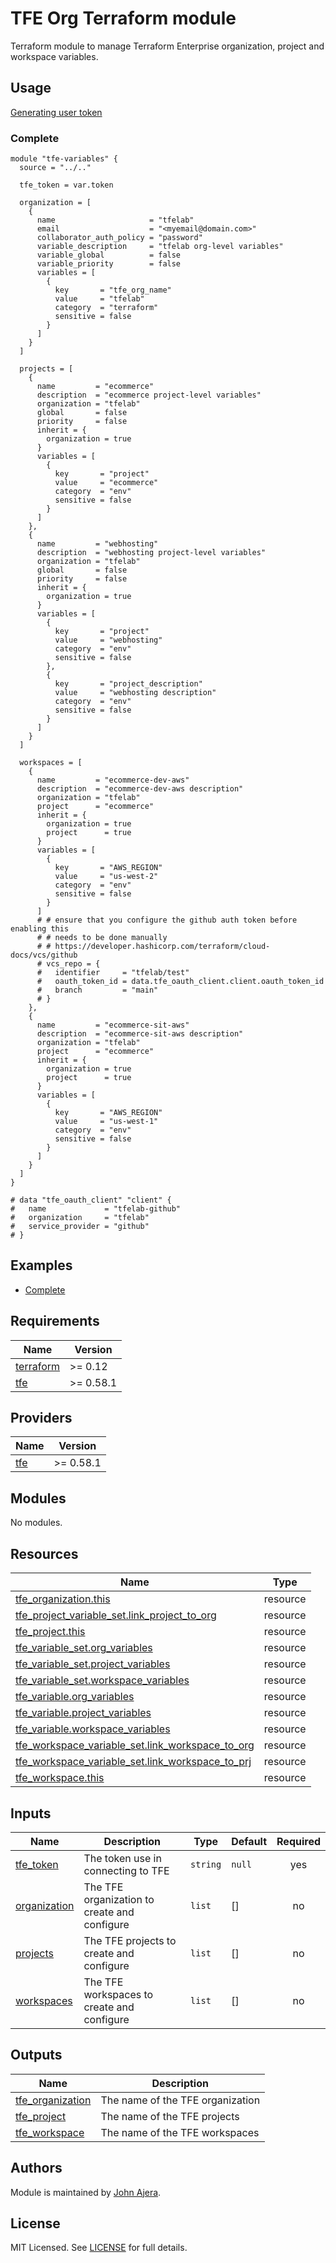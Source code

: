 # TFE Org Terraform module

Terraform module to manage Terraform Enterprise organization, project and workspace variables.

## Usage

[Generating user token](https://app.terraform.io/app/settings/tokens)

### Complete

```hcl
module "tfe-variables" {
  source = "../.."

  tfe_token = var.token

  organization = [
    {
      name                     = "tfelab"
      email                    = "<myemail@domain.com>"
      collaborator_auth_policy = "password"
      variable_description     = "tfelab org-level variables"
      variable_global          = false
      variable_priority        = false
      variables = [
        {
          key       = "tfe_org_name"
          value     = "tfelab"
          category  = "terraform"
          sensitive = false
        }
      ]
    }
  ]

  projects = [
    {
      name         = "ecommerce"
      description  = "ecommerce project-level variables"
      organization = "tfelab"
      global       = false
      priority     = false
      inherit = {
        organization = true
      }
      variables = [
        {
          key       = "project"
          value     = "ecommerce"
          category  = "env"
          sensitive = false
        }
      ]
    },
    {
      name         = "webhosting"
      description  = "webhosting project-level variables"
      organization = "tfelab"
      global       = false
      priority     = false
      inherit = {
        organization = true
      }
      variables = [
        {
          key       = "project"
          value     = "webhosting"
          category  = "env"
          sensitive = false
        },
        {
          key       = "project_description"
          value     = "webhosting description"
          category  = "env"
          sensitive = false
        }
      ]
    }
  ]

  workspaces = [
    {
      name         = "ecommerce-dev-aws"
      description  = "ecommerce-dev-aws description"
      organization = "tfelab"
      project      = "ecommerce"
      inherit = {
        organization = true
        project      = true
      }
      variables = [
        {
          key       = "AWS_REGION"
          value     = "us-west-2"
          category  = "env"
          sensitive = false
        }
      ]
      # # ensure that you configure the github auth token before enabling this
      # # needs to be done manually
      # # https://developer.hashicorp.com/terraform/cloud-docs/vcs/github
      # vcs_repo = {
      #   identifier     = "tfelab/test"
      #   oauth_token_id = data.tfe_oauth_client.client.oauth_token_id
      #   branch         = "main"
      # }
    },
    {
      name         = "ecommerce-sit-aws"
      description  = "ecommerce-sit-aws description"
      organization = "tfelab"
      project      = "ecommerce"
      inherit = {
        organization = true
        project      = true
      }
      variables = [
        {
          key       = "AWS_REGION"
          value     = "us-west-1"
          category  = "env"
          sensitive = false
        }
      ]
    }
  ]
}

# data "tfe_oauth_client" "client" {
#   name             = "tfelab-github"
#   organization     = "tfelab"
#   service_provider = "github"
# }
```

## Examples

- [Complete](https://github.com/tfelab/terraform-tfe-org/tree/main/examples/complete)

## Requirements

| Name | Version |
|------|---------|
| <a name="requirement_terraform"></a> [terraform](#requirement_terraform) | >= 0.12 |
| <a name="requirement_tfe"></a> [tfe](#requirement_tfe) | >= 0.58.1 |

## Providers

| Name | Version |
|------|---------|
| <a name="provider_tfe"></a> [tfe](#provider_tfe) | >= 0.58.1 |

## Modules

No modules.

## Resources

| Name | Type |
|------|------|
| [tfe_organization.this](https://registry.terraform.io/providers/hashicorp/tfe/latest/docs/resources/organization) | resource |
| [tfe_project_variable_set.link_project_to_org](https://registry.terraform.io/providers/hashicorp/tfe/latest/docs/resources/project_variable_set) | resource |
| [tfe_project.this](https://registry.terraform.io/providers/hashicorp/tfe/latest/docs/resources/project) | resource |
| [tfe_variable_set.org_variables](https://registry.terraform.io/providers/hashicorp/tfe/latest/docs/resources/variable_set) | resource |
| [tfe_variable_set.project_variables](https://registry.terraform.io/providers/hashicorp/tfe/latest/docs/resources/variable_set) | resource |
| [tfe_variable_set.workspace_variables](https://registry.terraform.io/providers/hashicorp/tfe/latest/docs/resources/variable_set) | resource |
| [tfe_variable.org_variables](https://registry.terraform.io/providers/hashicorp/tfe/latest/docs/resources/tfe_variable) | resource |
| [tfe_variable.project_variables](https://registry.terraform.io/providers/hashicorp/tfe/latest/docs/resources/tfe_variable) | resource |
| [tfe_variable.workspace_variables](https://registry.terraform.io/providers/hashicorp/tfe/latest/docs/resources/tfe_variable) | resource |
| [tfe_workspace_variable_set.link_workspace_to_org](https://registry.terraform.io/providers/hashicorp/tfe/latest/docs/resources/variable) | resource |
| [tfe_workspace_variable_set.link_workspace_to_prj](https://registry.terraform.io/providers/hashicorp/tfe/latest/docs/resources/variable) | resource |
| [tfe_workspace.this](https://registry.terraform.io/providers/hashicorp/tfe/latest/docs/resources/workspace) | resource |

## Inputs

| Name | Description | Type | Default | Required |
|------|-------------|------|---------|:--------:|
| <a name="input_tfe_token"></a> [tfe_token](#input_tfe_token) | The token use in connecting to TFE | `string` | `null` | yes |
| <a name="input_organization"></a> [organization](#input_organization) | The TFE organization to create and configure | `list` | [] | no |
| <a name="input_projects"></a> [projects](#input_projects) | The TFE projects to create and configure | `list` | [] | no |
| <a name="input_workspaces"></a> [workspaces](#input_workspaces) | The TFE workspaces to create and configure | `list` | [] | no |

## Outputs

| Name | Description |
|------|-------------|
| <a name="output_tfe_organization"></a> [tfe_organization](#output_tfe_organization) | The name of the TFE organization |
| <a name="output_tfe_projects"></a> [tfe_project](#output_tfe_projects) | The name of the TFE projects |
| <a name="output_tfe_workspaces"></a> [tfe_workspace](#output_tfe_workspaces) | The name of the TFE workspaces |

## Authors

Module is maintained by [John Ajera](https://github.com/jajera).

## License

MIT Licensed. See [LICENSE](https://github.com/tfelab/terraform-tfe-org/tree/main/LICENSE) for full details.

